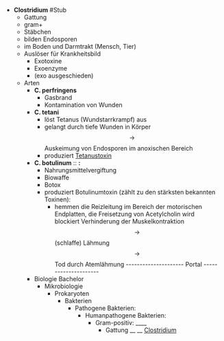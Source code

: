 -  __Clostridium__  #Stub
    - Gattung
    - gram+
    - Stäbchen
    - bilden Endosporen
    - im Boden und Darmtrakt (Mensch, Tier)
    - Auslöser für Krankheitsbild
        - Exotoxine
        - Exoenzyme
        - (exo ausgeschieden)
    - Arten
        -  __C. perfringens__ 
            - Gasbrand
            - Kontamination von Wunden
        -  __C. tetani__ 
            - löst Tetanus (Wundstarrkrampf) aus
            - gelangt durch tiefe Wunden in Körper $$ \rightarrow $$ Auskeimung von Endosporen im anoxischen Bereich
            - produziert [Tetanustoxin](Tetanustoxin.md)
        -  __C. botulinum__ ::  __:__ 
            - Nahrungsmittelvergiftung
            - Biowaffe
            - Botox
            - produziert Botulinumtoxin (zählt zu den stärksten bekannten Toxinen):
                - hemmen die Reizleitung im Bereich der motorischen Endplatten, die Freisetzung von Acetylcholin wird blockiert Verhinderung der Muskelkontraktion$$ \rightarrow $$ (schlaffe) Lähmung$$ \rightarrow  $$ Tod durch Atemlähmung
    --------------------- Portal ---------------------
        - Biologie Bachelor
            - Mikrobiologie
                - Prokaryoten
                    - Bakterien
                        - Pathogene Bakterien:
                            - Humanpathogene Bakterien:
                                - Gram-positiv: ____ 
                                    - Gattung __ __ [Clostridium](Clostridium.md)
